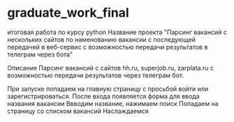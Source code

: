 # graduate_work_final


итоговая работа по курсу  python
Название проекта
"Парсинг вакансий с нескольких сайтов по наменованию вакансии
с последующей передачей в веб-сервис c возможностью передачи результатов в телеграм через бота"

Описание 
Парсинг вакансий с сайтов hh.ru, superjob.ru, zarplata.ru  с возможностью передачи результатов через телеграм бот.

При запуске попадаем на главную страницу с просьбой войти или зарегистрироваться.
После входа  появляется форма для ввода названия вакансии
Ввводим название, нажимаем поиск
Попадаем на страницу со списком вакансий
Наслаждаемся
